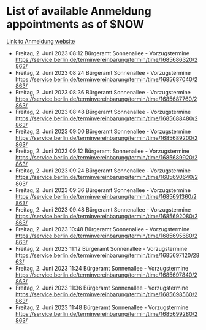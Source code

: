 # List of available Anmeldung appointments as of $NOW
[Link to Anmeldung website](https://service.berlin.de/terminvereinbarung/termin/tag.php?termin=1&anliegen[]=120686&dienstleisterlist=122210,122217,327316,122219,327312,122227,327314,122231,327346,122243,327348,122254,122252,329742,122260,329745,122262,329748,122271,327278,122273,327274,122277,327276,330436,122280,327294,122282,327290,122284,327292,122291,327270,122285,327266,122286,327264,122296,327268,150230,329760,122297,327286,122294,327284,122312,329763,122314,329775,122304,327330,122311,327334,122309,327332,317869,122281,327352,122279,329772,122283,122276,327324,122274,327326,122267,329766,122246,327318,122251,327320,122257,327322,122208,327298,122226,327300&herkunft=http%3A%2F%2Fservice.berlin.de%2Fdienstleistung%2F120686%2F)
- Freitag, 2. Juni 2023 08:12 Bürgeramt Sonnenallee - Vorzugstermine https://service.berlin.de/terminvereinbarung/termin/time/1685686320/2863/
- Freitag, 2. Juni 2023 08:24 Bürgeramt Sonnenallee - Vorzugstermine https://service.berlin.de/terminvereinbarung/termin/time/1685687040/2863/
- Freitag, 2. Juni 2023 08:36 Bürgeramt Sonnenallee - Vorzugstermine https://service.berlin.de/terminvereinbarung/termin/time/1685687760/2863/
- Freitag, 2. Juni 2023 08:48 Bürgeramt Sonnenallee - Vorzugstermine https://service.berlin.de/terminvereinbarung/termin/time/1685688480/2863/
- Freitag, 2. Juni 2023 09:00 Bürgeramt Sonnenallee - Vorzugstermine https://service.berlin.de/terminvereinbarung/termin/time/1685689200/2863/
- Freitag, 2. Juni 2023 09:12 Bürgeramt Sonnenallee - Vorzugstermine https://service.berlin.de/terminvereinbarung/termin/time/1685689920/2863/
- Freitag, 2. Juni 2023 09:24 Bürgeramt Sonnenallee - Vorzugstermine https://service.berlin.de/terminvereinbarung/termin/time/1685690640/2863/
- Freitag, 2. Juni 2023 09:36 Bürgeramt Sonnenallee - Vorzugstermine https://service.berlin.de/terminvereinbarung/termin/time/1685691360/2863/
- Freitag, 2. Juni 2023 09:48 Bürgeramt Sonnenallee - Vorzugstermine https://service.berlin.de/terminvereinbarung/termin/time/1685692080/2863/
- Freitag, 2. Juni 2023 10:48 Bürgeramt Sonnenallee - Vorzugstermine https://service.berlin.de/terminvereinbarung/termin/time/1685695680/2863/
- Freitag, 2. Juni 2023 11:12 Bürgeramt Sonnenallee - Vorzugstermine https://service.berlin.de/terminvereinbarung/termin/time/1685697120/2863/
- Freitag, 2. Juni 2023 11:24 Bürgeramt Sonnenallee - Vorzugstermine https://service.berlin.de/terminvereinbarung/termin/time/1685697840/2863/
- Freitag, 2. Juni 2023 11:36 Bürgeramt Sonnenallee - Vorzugstermine https://service.berlin.de/terminvereinbarung/termin/time/1685698560/2863/
- Freitag, 2. Juni 2023 11:48 Bürgeramt Sonnenallee - Vorzugstermine https://service.berlin.de/terminvereinbarung/termin/time/1685699280/2863/
